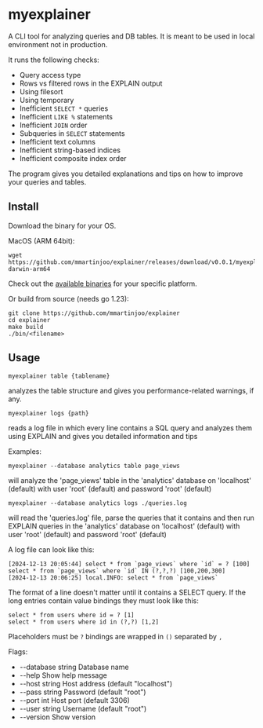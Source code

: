 # myexplainer

A CLI tool for analyzing queries and DB tables. It is meant to be used in local environment not in production.

It runs the following checks:
- Query access type
- Rows vs filtered rows in the EXPLAIN output
- Using filesort
- Using temporary
- Inefficient `SELECT *` queries
- Inefficient `LIKE %` statements
- Inefficient `JOIN` order
- Subqueries in `SELECT` statements
- Inefficient text columns
- Inefficient string-based indices
- Inefficient composite index order

The program gives you detailed explanations and tips on how to improve your queries and tables.

## Install

Download the binary for your OS.

MacOS (ARM 64bit):
```
wget https://github.com/mmartinjoo/explainer/releases/download/v0.0.1/myexplainer-darwin-arm64
```

Check out the [available binaries](https://github.com/mmartinjoo/explainer/releases) for your specific platform.

Or build from source (needs go 1.23):
```
git clone https://github.com/mmartinjoo/explainer
cd explainer
make build
./bin/<filename>
```

## Usage

``myexplainer table {tablename}`` 

analyzes the table structure and gives you performance-related warnings, if any.

``myexplainer logs {path}`` 

reads a log file in which every line contains a SQL query and analyzes them using EXPLAIN and gives you detailed information and tips

Examples:

``myexplainer --database analytics table page_views`` 

will analyze the 'page_views' table in the 'analytics' database on 'localhost' (default) with user 'root' (default) and password 'root' (default)

``myexplainer --database analytics logs ./queries.log`` 

will read the 'queries.log' file, parse the queries that it contains and then run EXPLAIN queries in the 'analytics' database on 'localhost' (default) with user 'root' (default) and password 'root' (default)

A log file can look like this:
```
[2024-12-13 20:05:44] select * from `page_views` where `id` = ? [100]
select * from `page_views` where `id` IN (?,?,?) [100,200,300]
[2024-12-13 20:06:25] local.INFO: select * from `page_views`
```

The format of a line doesn't matter until it contains a SELECT query. If the long entries contain value bindings they must look like this:
```
select * from users where id = ? [1]
select * from users where id in (?,?) [1,2]
```

Placeholders must be `?` bindings are wrapped in `()` separated by `,`

Flags:

- --database string Database name
- --help Show help message
- --host string Host address (default "localhost")
- --pass string Password (default "root")
- --port int Host port (default 3306)
- --user string Username (default "root")
- --version Show version